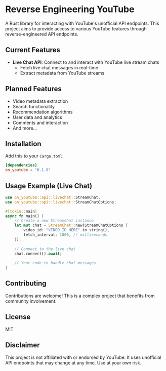# Reverse Engineering YouTube

A Rust library for interacting with YouTube's unofficial API endpoints. This project aims to provide access to various YouTube features through reverse-engineered API endpoints.

## Current Features

- **Live Chat API**: Connect to and interact with YouTube live stream chats
  - Fetch live chat messages in real-time
  - Extract metadata from YouTube streams

## Planned Features

- Video metadata extraction
- Search functionality
- Recommendation algorithms
- User data and analytics
- Comments and interaction
- And more...

## Installation

Add this to your `Cargo.toml`:

```toml
[dependencies]
on_youtube = "0.1.0"
```

## Usage Example (Live Chat)

```rust
use on_youtube::api::livechat::StreamChat;
use on_youtube::api::livechat::StreamChatOptions;

#[tokio::main]
async fn main() {
    // Create a new StreamChat instance
    let mut chat = StreamChat::new(StreamChatOptions {
        video_id: "VIDEO_ID_HERE".to_string(),
        fetch_interval: 1000, // milliseconds
    });
    
    // Connect to the live chat
    chat.connect().await;
    
    // Your code to handle chat messages
}
```

## Contributing

Contributions are welcome! This is a complex project that benefits from community involvement.

## License

MIT

## Disclaimer

This project is not affiliated with or endorsed by YouTube. It uses unofficial API endpoints that may change at any time. Use at your own risk.